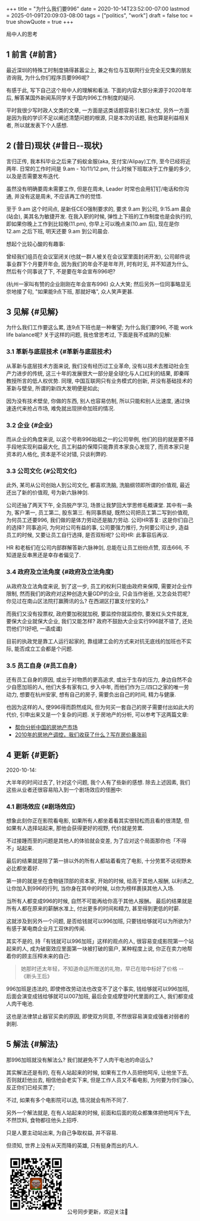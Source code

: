 +++
title = "为什么我们要996"
date = 2020-10-14T23:52:00-07:00
lastmod = 2025-01-09T20:09:03-08:00
tags = ["politics", "work"]
draft = false
toc = true
showQuote = true
+++

局中人的思考


## <span class="section-num">1</span> 前言 {#前言}

最近深圳的特殊工时制度搞得甚嚣尘上, 兼之有位与互联网行业完全无交集的朋友咨询我, 为什么你们程序员要996呢?

有感于此, 写下自己这个局中人的理解和看法. 下面的内容大部分来源于2020年年后, 解答某国外新闻系同学关于国内996工作制度的疑问.

平时我很少写时政人文类的文章, 一方面是这类话题容易引发口水仗, 另外一方面是因为我的学识不足以阐述清楚问题的根源, 只是本次的话题, 我也算是利益相关者, 所以就发表下个人感想.


## <span class="section-num">2</span> (昔日)现状 {#昔日--现状}

言归正传, 我本科毕业之后来了蚂蚁金服(aka, 支付宝/Alipay)工作, 至今已经将近两年. 日常的工作时间是 9.am - 10/11/12.pm, 什么时候下班取决于工作量的多少, 以及是否需要发布迭代.

虽然没有明确要周未需要工作, 但是在周未, Leader 时常也会用钉钉/电话和你沟通, 并没有这是周未, 不应该再工作的觉悟.

至于 9.am 这个时间点, 是新任CEO强制要求的, 要求 9.am 到公司, 9:15.am 晨会(站会), 美其名为敏捷开发. 在我入职的时候, 弹性上下班的工作制度也是会执行的, 即如果你晚上工作到比较晚(11.pm), 你早上可以晚点来(10.am 后), 现在是你 12.am 之后下班, 明天还要 9.am 到公司晨会.

想起个比较心酸的有趣事:

曾经我们组员在会议室闭关(也就一群人被关在会议室里面封闭开发), 公司邮件说事业群下个月要开年会, 因为我们的年会不是年年开, 时有时无, 并不知道为什么, 然后有个同事说了下, 不是要在年会宣布996吧?

(杭州一家叫有赞的企业刚刚在年会宣布996) 众人大笑; 然后另外一位同事略显无奈地接了句, "如果能9点下班, 那就好咯", 众人笑声更甚.


## <span class="section-num">3</span> 见解 {#见解}

为什么我们工作要这么累, 连9点下班也是一种奢望; 为什么我们要996, 不能 work life balance呢? 关于这样的问题, 我也曾思考过, 下面是我不成熟的见解:


### <span class="section-num">3.1</span> 革新与底层技术 {#革新与底层技术}

从革新与底层技术方面来说, 我们没有经历过工业革命, 没有以技术去推动社会生产力进步的传统, 这三十年的发展很大一部分是全球化与人口红利的结果, 即秦晖教授所言的低人权优势. 同理, 中国互联网只有业务模式的创新,
并没有基础技术的革新与壁垒, 所谓的新四大发明便是如此;

因为没有技术壁垒, 你做的东西, 别人也容易仿制, 所以只能和别人比速度, 通过快速迭代来抢占市场, 难免就出现拼命加班的情况.


### <span class="section-num">3.2</span> 企业 {#企业}

而从企业的角度来说, 以这个号称996始祖之一的公司举例, 他们的目的就是要不择手段地实现利益最大化, 员工利益的保障只能靠资本家良心发现了, 而资本家只是资本的人格化, 资本是不论对错, 只谈利弊的.


### <span class="section-num">3.3</span> 公司文化 {#公司文化}

此外, 某司从公司创始人到公司文化, 都喜欢洗脑, 洗脑纲领即所谓的价值观, 最近还出了新的价值观, 号为新六脉神剑.

公司还抽了两天下午, 全员脱产学习, 场景让我梦回大学思修毛概课堂. 其中有一条为, 客户第一, 员工第二, 股东第三. 有同事质疑,
既然公司把员工第二写到价值观, 为何员工还要996, 我们做的是体力劳动还是脑力劳动. 公司HR答复: 这是你们自己的选择?
同事追问, 为何对公司有益的事, 公司要强力推行, 为何要公司让步, 造益员工的时候, 又要让员工自行选择, 是否双标呢? 公司HR: 此事容后再议.

HR 和老板们在公司内部群解答新六脉神剑, 总能在让员工纷纷点赞, 双击666, 不知道是反串黑还是幸存者偏见了.


### <span class="section-num">3.4</span> 政府及立法角度 {#政府及立法角度}

从政府及立法角度来说, 到了这一步, 员工的权利只能由政府来保障, 需要对企业作限制, 然而我们的政府对这种创造大量GDP的企业, 只会当作爸爸, 又怎会处罚呢? 你见过在南山区法院打赢腾讯的么? 在西湖区打赢支付宝的么?

而我们又没有投票权, 政府要加税就加税, 要监控你就监控你, 要发红头文件就发, 要保大企业就保大企业, 我们又能怎样? 政府不鼓励大企业实行996就不错了, 还处罚他们?(好吧, 一语成谶)

目前的执政党是靠工人运行起家的, 靠组建工会的方式来对抗无底线的加班也不实际, 能否成立工会都是个问题.


### <span class="section-num">3.5</span> 员工自身 {#员工自身}

还有员工自身的原因, 或出于对物质的更高追求, 或出于生存的压力, 身边自然不会少自愿加班的人, 他们大多有家有口, 步入中年,
而他们作为三/四口之家的唯一劳动力, 想要在杭州安家, 想有自己的房子, 需要负出自己的时间, 精力与健康.

也因为这样的人, 使996得而蔚然成风, 但为何买一套自己的房子需要付出如此大的代价, 引申出来又是一个复杂的问题.
关于房地产的分析, 可以参考下这两篇文章:

-   [帮你分析中国的房地产市场](https://program-think.blogspot.com/2013/03/weekly-share-42.html)
-   [2010年的房地产调控，我们收获了什么？写在房价暴涨前](https://github.com/shenzhengfang/kkndme_tianya)


## <span class="section-num">4</span> 更新 {#更新}

2020-10-14:

大半年的时间过去了, 针对这个问题, 我个人有了些新的感想. 除去上述因素, 我们这些从业者还很容易陷入到一个剧场效应的怪圈中:


### <span class="section-num">4.1</span> 剧场效应 {#剧场效应}

想象此刻你正在影院看电影, 如果所有人都坐着看其实很轻松而且看的很清楚, 但如果有人选择站起来, 那他会获得更好的视野, 代价就是劳累.

不过接踵而至的问题是其他人的体验就会变差, 为了应对这个局面那你也「不得不」站起来.

最后的结果就是除了第一排以外的所有人都站着看完了电影, 十分劳累不说视野未必比都坐着好.

第一排的就是坐在食物链顶部的资本家, 开始的时候, 给高于其他人报酬, 以利诱之, 让你加入到996的行列, 当你身在其中的时候,
以你为榜样裹挟其他人入场.

当所有人都变成996的时候, 自然不可能再给你高于其他人报酬。 最后的结果就是所有人都在原来的薪酬水准上, 付出更多的时间和精力,
甚至得到更低的时薪.

这就涉及到另外一个问题, 是否给钱就可以996加班, 只要钱给够就可以为所欲为? 有感于某电商企业月工双休的传闻.

其实不是的, 持「有钱就可以996加班」这样的观点的人, 很容易变成影院第一个站起来的人, 成为破窗效应里面第一块被打破的窗户,
某种程度上说, 你正在卖力地帮着你的顾主压榨未来的自己:

> 她那时还太年轻，不知道命运所赠送的礼物，早已在暗中标好了价格 -- 《断头王后》

996加班是违法的, 即使修改劳动法也改变不了这个事实, 钱给够就可以996加班, 后面会演变成钱给够就可以007加班, 最后会变成摩登时代里面的工人, 我们都变成人肉干电池.

这也是法律禁止器官买卖的原因, 即使双方同意, 不然很容易演变成强者对弱者的剥削.


## <span class="section-num">5</span> 解法 {#解法}

那996加班就没有解法么? 我们就避免不了人肉干电池的命运么?

其实解法还是有的, 在有人站起来的时候, 如果有工作人员把他呵斥, 让他坐下去, 否则就赶他出去, 相信他会老实下来, 但是工作人员又不看电影, 为何要为你们操心, 反正你们已经买票了;

不过, 如果有多个电影院可以选, 情况就会有所不同了.

另外一个解法就是, 在有人站起来的时候, 前面和后面的观众都集体把他呵斥下去, 不然饮料, 食物都往他头上招呼.

只是人要主动站出来, 为自己争取权益, 并不容易.

但须知, 世界上没有从天而降的英雄, 只有挺身而出的凡人.

<div center class="qr-container">
<img src="/ox-hugo/qrcode_gh_e06d750e626f_1.jpg" alt="qrcode_gh_e06d750e626f_1.jpg" width="160px" height="160px" center="t" class="qr-container" />
公号同步更新，欢迎关注👻
</div>

